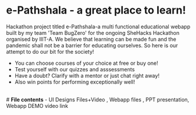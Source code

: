 # e-Pathshala - a great place to learn!

Hackathon project titled e-Pathshala-a multi functional educational webapp built by my team 'Team BugZero' for the ongoing SheHacks Hackathon organised by IIIT-A.
We believe that learning can be made fun and the pandemic shall not be a barrier for educating ourselves. So here is our attempt to do our bit for the society!
<ul>
<li>You can choose courses of your choice at free or buy one!</li>
<li>Test yourself with our quizzes and asssessments</li>
<li>Have a doubt? Clarify with a mentor or just chat right away!</li>
  <li>Also win points for performing exceptionally well!</li>
</ul>
<br>
# <b>File contents</b> - UI Designs Files+Video , Webapp files , PPT presentation, Webapp DEMO video link

